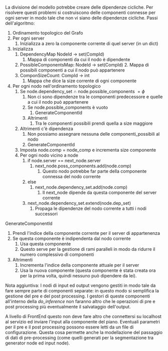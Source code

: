 
La divisione del modello potrebbe creare delle dipendenze cicliche. Per risolvere questi problemi si costruiscono delle componenti connesse per ogni server in modo tale che non vi siano delle dipendenze cicliche. Passi dell'algoritmo:
1. Ordinamento topologico del Grafo
2. Per ogni server
	1. Inizializza a zero la componente corrente di quel server (in un dict)
3. Inizializza
	1. DependencyMap NodeId -> set(CompId)
		1. Mappa di componenti da cui il nodo è dipendente
	2. PossibleComponentsMap: NodeId -> set(CompId)
		2. Mappa di possibili componenti a cui il nodo può appartenere
	3. ComponSizeCount: CompId -> int
		1. Mappa che dice la size corrente di ogni componente
4. Per ogni nodo nell'ordinamento topologico
	1. Se node.dependency_set $\cap$ node.possible_components $= \phi$ 
		1. Non ci sono dipendenze tra le componenti predecessore e quelle a cui il nodo può appartenere
		2. Se node.possible_components è vuoto
			1. GenerateComponentId
		3. Altrimenti
			1. Tra le componenti possibili prendi quella a size maggiore
	2. Altrimenti c'è dipendenza
		1. Non possiamo assegnare nessuna delle componenti_possibili al nodo
		2. GenerateComponentId
	3. Imposta node.comp = node_comp e incrementa size componente
	4. Per ogni nodo vicino a node
		1. if node.server == next_node.server
			1. next_node.poss_components.add(node.comp)
				1. Questo nodo potrebbe far parte della componente connessa del nodo corrente
		2. else
			1. next_node.dependency_set.add(node.comp)
				1. Il next_node dipende da questa componente del server corrente
		3. next_node.dependency_set.extend(node.dep_set)
			1. Propaga le dipendenze del nodo corrente a tutti i nodi successori

GenerateComponentId
1. Prendi l'indice della componente corrente per il server di appartenenza
2. Se questa componente è indipendenta dal nodo corrente
	1. Usa questa componente
	2. Questo serve per la gestione di rami paralleli in modo da ridurre il numero complessivo di componenti
3. Altrimenti
	1. Incrementa l'indice della componente attuale per il server
	2. Usa la nuova componente (questa componente è stata creata ora per la prima volta, quindi nessuno può dipendere da lei).



Nota aggiuntiva:
I nodi di input ed output vengono gestiti in modo tale da fare sempre parte di componenti separate: in questo modo si semplifica la gestione del pre e del post processing. I gestori di queste componenti all'interno della *do_inference* non faranno altro che le operazioni di pre e post processing più eventualmente il salvataggio dell'output.

A livello di FrontEnd questo non deve fare altro che connettersi su localhost al servizio ed inviare l'input alla componente del piano. Eventuali parametri per il pre e il post processing possono essere letti da un file di configurazione. Questa cosa permette anche la modellazione del passaggio di dati di pre-processing (come quelli generati per la segmentazione tra generator node ed input node).